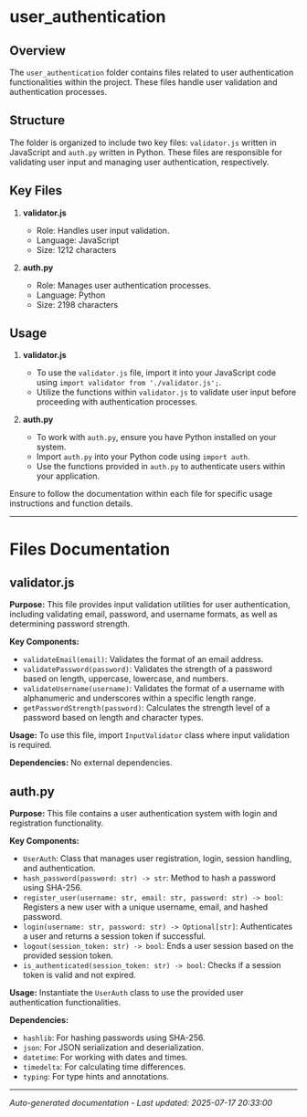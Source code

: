 # user_authentication

## Overview
The `user_authentication` folder contains files related to user authentication functionalities within the project. These files handle user validation and authentication processes.

## Structure
The folder is organized to include two key files: `validator.js` written in JavaScript and `auth.py` written in Python. These files are responsible for validating user input and managing user authentication, respectively.

## Key Files
1. **validator.js**
   - Role: Handles user input validation.
   - Language: JavaScript
   - Size: 1212 characters

2. **auth.py**
   - Role: Manages user authentication processes.
   - Language: Python
   - Size: 2198 characters

## Usage
1. **validator.js**
   - To use the `validator.js` file, import it into your JavaScript code using `import validator from './validator.js';`.
   - Utilize the functions within `validator.js` to validate user input before proceeding with authentication processes.

2. **auth.py**
   - To work with `auth.py`, ensure you have Python installed on your system.
   - Import `auth.py` into your Python code using `import auth`.
   - Use the functions provided in `auth.py` to authenticate users within your application.

Ensure to follow the documentation within each file for specific usage instructions and function details.

---

# Files Documentation

## validator.js

**Purpose:** This file provides input validation utilities for user authentication, including validating email, password, and username formats, as well as determining password strength.

**Key Components:**
- `validateEmail(email)`: Validates the format of an email address.
- `validatePassword(password)`: Validates the strength of a password based on length, uppercase, lowercase, and numbers.
- `validateUsername(username)`: Validates the format of a username with alphanumeric and underscores within a specific length range.
- `getPasswordStrength(password)`: Calculates the strength level of a password based on length and character types.

**Usage:** To use this file, import `InputValidator` class where input validation is required.

**Dependencies:** No external dependencies.

## auth.py

**Purpose:** This file contains a user authentication system with login and registration functionality.

**Key Components:**
- `UserAuth`: Class that manages user registration, login, session handling, and authentication.
- `hash_password(password: str) -> str`: Method to hash a password using SHA-256.
- `register_user(username: str, email: str, password: str) -> bool`: Registers a new user with a unique username, email, and hashed password.
- `login(username: str, password: str) -> Optional[str]`: Authenticates a user and returns a session token if successful.
- `logout(session_token: str) -> bool`: Ends a user session based on the provided session token.
- `is_authenticated(session_token: str) -> bool`: Checks if a session token is valid and not expired.

**Usage:** Instantiate the `UserAuth` class to use the provided user authentication functionalities.

**Dependencies:**
- `hashlib`: For hashing passwords using SHA-256.
- `json`: For JSON serialization and deserialization.
- `datetime`: For working with dates and times.
- `timedelta`: For calculating time differences.
- `typing`: For type hints and annotations.

---
*Auto-generated documentation - Last updated: 2025-07-17 20:33:00*
